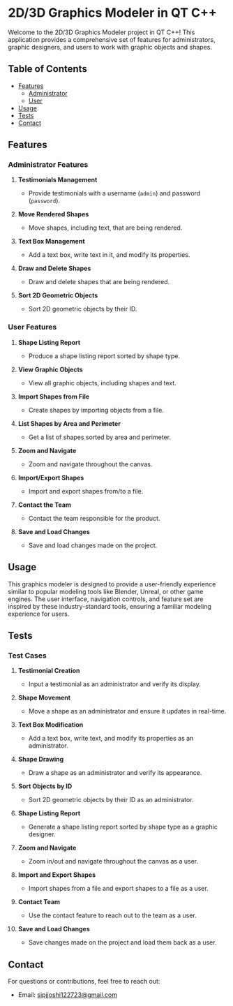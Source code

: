 # 2D/3D Graphics Modeler in QT C++

Welcome to the 2D/3D Graphics Modeler project in QT C++! This application provides a comprehensive set of features for administrators, graphic designers, and users to work with graphic objects and shapes.

## Table of Contents

- [Features](#features)
  - [Administrator](#administrator-features)
  - [User](#user-features)
- [Usage](#usage)
- [Tests](#tests)
- [Contact](#contact)

## Features

### Administrator Features
1. **Testimonials Management**
   - Provide testimonials with a username (`admin`) and password (`password`).

2. **Move Rendered Shapes**
   - Move shapes, including text, that are being rendered.

3. **Text Box Management**
   - Add a text box, write text in it, and modify its properties.

4. **Draw and Delete Shapes**
   - Draw and delete shapes that are being rendered.

5. **Sort 2D Geometric Objects**
   - Sort 2D geometric objects by their ID.

### User Features
1. **Shape Listing Report**
   - Produce a shape listing report sorted by shape type.

2. **View Graphic Objects**
   - View all graphic objects, including shapes and text.

3. **Import Shapes from File**
   - Create shapes by importing objects from a file.

4. **List Shapes by Area and Perimeter**
   - Get a list of shapes sorted by area and perimeter.

5. **Zoom and Navigate**
   - Zoom and navigate throughout the canvas.

6. **Import/Export Shapes**
   - Import and export shapes from/to a file.

7. **Contact the Team**
   - Contact the team responsible for the product.

8. **Save and Load Changes**
   - Save and load changes made on the project.

## Usage

This graphics modeler is designed to provide a user-friendly experience similar to popular modeling tools like Blender, Unreal, or other game engines. The user interface, navigation controls, and feature set are inspired by these industry-standard tools, ensuring a familiar modeling experience for users.

## Tests

### Test Cases
1. **Testimonial Creation**
   - Input a testimonial as an administrator and verify its display.

2. **Shape Movement**
   - Move a shape as an administrator and ensure it updates in real-time.

3. **Text Box Modification**
   - Add a text box, write text, and modify its properties as an administrator.

4. **Shape Drawing**
   - Draw a shape as an administrator and verify its appearance.

5. **Sort Objects by ID**
   - Sort 2D geometric objects by their ID as an administrator.

6. **Shape Listing Report**
   - Generate a shape listing report sorted by shape type as a graphic designer.

7. **Zoom and Navigate**
   - Zoom in/out and navigate throughout the canvas as a user.

8. **Import and Export Shapes**
   - Import shapes from a file and export shapes to a file as a user.

9. **Contact Team**
   - Use the contact feature to reach out to the team as a user.

10. **Save and Load Changes**
    - Save changes made on the project and load them back as a user.

## Contact

For questions or contributions, feel free to reach out:
- Email: sjpjjoshi122723@gmail.com

